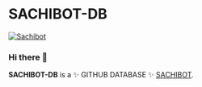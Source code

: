 # SACHIBOT-DB

[![Sachibot](https://avatars.githubusercontent.com/u/91013948?v=4)](https://github.com/SACHIBOT)

### Hi there 👋

**SACHIBOT-DB** is a ✨ GITHUB DATABASE ✨  [SACHIBOT](github.com/SACHIBOT).
